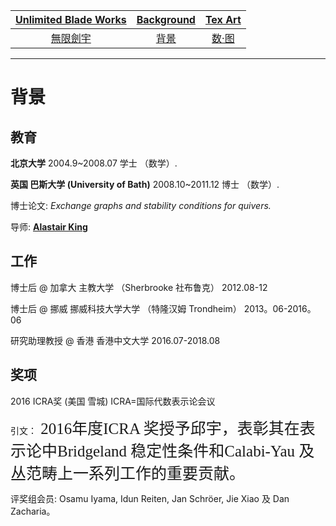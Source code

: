 [Unlimited Blade Works](https://ubw-q.github.io/Qiu.Yu)  | [Background](https://ubw-q.github.io/Qiu.Yu/BG)  |  [Tex Art](https://ubw-q.github.io/Qiu.Yu/Art) 
:---: | :---: | :---:
[無限劍宇](https://ubw-q.github.io/Qiu.Yu/Qy) | [背景](https://ubw-q.github.io/Qiu.Yu/BJ)         |  [数·图](https://ubw-q.github.io/Qiu.Yu/Art)

---

# 背景
## 教育

**北京大学** 2004.9~2008.07 学士 （数学）.

**英国 巴斯大学 (University of Bath)** 2008.10~2011.12 博士 （数学）.

博士论文: *Exchange graphs and stability conditions for quivers.* 

导师: [**Alastair King**](http://people.bath.ac.uk/masadk/)


## 工作

博士后 @ 加拿大 主教大学 （Sherbrooke 社布鲁克） 2012.08-12

博士后 @ 挪威 挪威科技大学大学 （特隆汉姆 Trondheim） 2013。06-2016。06

研究助理教授 @ 香港 香港中文大学  2016.07-2018.08


## 奖项

2016 ICRA奖 (美国 雪城)      ICRA=国际代数表示论会议

引文：<span style="font-family:STXingkai;font-size:25;font-color:blue"> 2016年度ICRA 奖授予邱宇，表彰其在表示论中Bridgeland 稳定性条件和Calabi-Yau 及丛范畴上一系列工作的重要贡献。</span>

评奖组会员: Osamu Iyama, Idun Reiten, Jan Schröer, Jie Xiao 及 Dan Zacharia。
